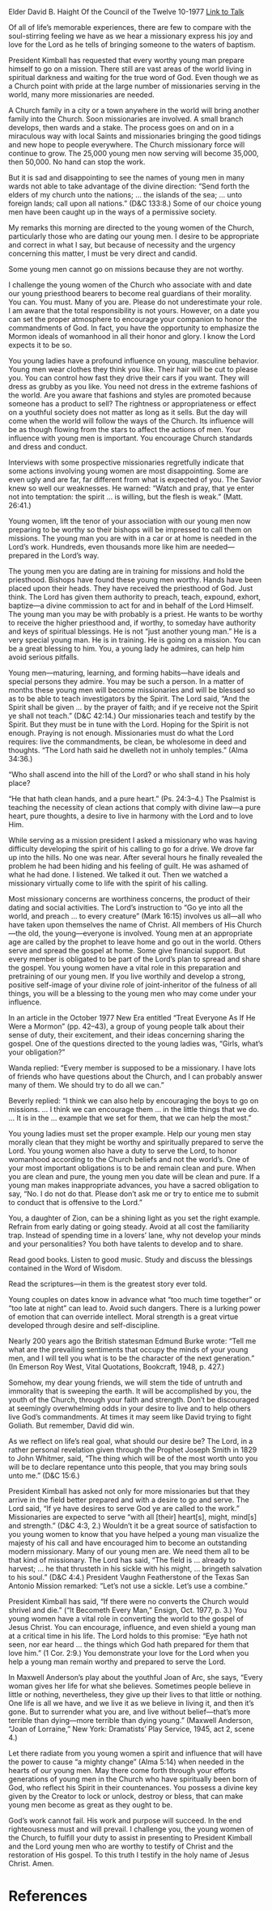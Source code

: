 Elder David B. Haight
Of the Council of the Twelve
10-1977
[Link to Talk](https://www.churchofjesuschrist.org/study/general-conference/1977/10/young-women-real-guardians?lang=eng)

Of all of life’s memorable experiences, there are few to compare with the soul-stirring feeling we have as we hear a missionary express his joy and love for the Lord as he tells of bringing someone to the waters of baptism.

President Kimball has requested that every worthy young man prepare himself to go on a mission. There still are vast areas of the world living in spiritual darkness and waiting for the true word of God. Even though we as a Church point with pride at the large number of missionaries serving in the world, many more missionaries are needed.

A Church family in a city or a town anywhere in the world will bring another family into the Church. Soon missionaries are involved. A small branch develops, then wards and a stake. The process goes on and on in a miraculous way with local Saints and missionaries bringing the good tidings and new hope to people everywhere. The Church missionary force will continue to grow. The 25,000 young men now serving will become 35,000, then 50,000. No hand can stop the work.

But it is sad and disappointing to see the names of young men in many wards not able to take advantage of the divine direction: “Send forth the elders of my church unto the nations; … the islands of the sea; … unto foreign lands; call upon all nations.” (D&C 133:8.) Some of our choice young men have been caught up in the ways of a permissive society.

My remarks this morning are directed to the young women of the Church, particularly those who are dating our young men. I desire to be appropriate and correct in what I say, but because of necessity and the urgency concerning this matter, I must be very direct and candid.

Some young men cannot go on missions because they are not worthy.

I challenge the young women of the Church who associate with and date our young priesthood bearers to become real guardians of their morality. You can. You must. Many of you are. Please do not underestimate your role. I am aware that the total responsibility is not yours. However, on a date you can set the proper atmosphere to encourage your companion to honor the commandments of God. In fact, you have the opportunity to emphasize the Mormon ideals of womanhood in all their honor and glory. I know the Lord expects it to be so.

You young ladies have a profound influence on young, masculine behavior. Young men wear clothes they think you like. Their hair will be cut to please you. You can control how fast they drive their cars if you want. They will dress as grubby as you like. You need not dress in the extreme fashions of the world. Are you aware that fashions and styles are promoted because someone has a product to sell? The rightness or appropriateness or effect on a youthful society does not matter as long as it sells. But the day will come when the world will follow the ways of the Church. Its influence will be as though flowing from the stars to affect the actions of men. Your influence with young men is important. You encourage Church standards and dress and conduct.

Interviews with some prospective missionaries regretfully indicate that some actions involving young women are most disappointing. Some are even ugly and are far, far different from what is expected of you. The Savior knew so well our weaknesses. He warned: “Watch and pray, that ye enter not into temptation: the spirit … is willing, but the flesh is weak.” (Matt. 26:41.)

Young women, lift the tenor of your association with our young men now preparing to be worthy so their bishops will be impressed to call them on missions. The young man you are with in a car or at home is needed in the Lord’s work. Hundreds, even thousands more like him are needed—prepared in the Lord’s way.

The young men you are dating are in training for missions and hold the priesthood. Bishops have found these young men worthy. Hands have been placed upon their heads. They have received the priesthood of God. Just think. The Lord has given them authority to preach, teach, expound, exhort, baptize—a divine commission to act for and in behalf of the Lord Himself. The young man you may be with probably is a priest. He wants to be worthy to receive the higher priesthood and, if worthy, to someday have authority and keys of spiritual blessings. He is not “just another young man.” He is a very special young man. He is in training. He is going on a mission. You can be a great blessing to him. You, a young lady he admires, can help him avoid serious pitfalls.

Young men—maturing, learning, and forming habits—have ideals and special persons they admire. You may be such a person. In a matter of months these young men will become missionaries and will be blessed so as to be able to teach investigators by the Spirit. The Lord said, “And the Spirit shall be given … by the prayer of faith; and if ye receive not the Spirit ye shall not teach.” (D&C 42:14.) Our missionaries teach and testify by the Spirit. But they must be in tune with the Lord. Hoping for the Spirit is not enough. Praying is not enough. Missionaries must do what the Lord requires: live the commandments, be clean, be wholesome in deed and thoughts. “The Lord hath said he dwelleth not in unholy temples.” (Alma 34:36.)

“Who shall ascend into the hill of the Lord? or who shall stand in his holy place?

“He that hath clean hands, and a pure heart.” (Ps. 24:3–4.) The Psalmist is teaching the necessity of clean actions that comply with divine law—a pure heart, pure thoughts, a desire to live in harmony with the Lord and to love Him.

While serving as a mission president I asked a missionary who was having difficulty developing the spirit of his calling to go for a drive. We drove far up into the hills. No one was near. After several hours he finally revealed the problem he had been hiding and his feeling of guilt. He was ashamed of what he had done. I listened. We talked it out. Then we watched a missionary virtually come to life with the spirit of his calling.

Most missionary concerns are worthiness concerns, the product of their dating and social activities. The Lord’s instruction to “Go ye into all the world, and preach … to every creature” (Mark 16:15) involves us all—all who have taken upon themselves the name of Christ. All members of His Church—the old, the young—everyone is involved. Young men at an appropriate age are called by the prophet to leave home and go out in the world. Others serve and spread the gospel at home. Some give financial support. But every member is obligated to be part of the Lord’s plan to spread and share the gospel. You young women have a vital role in this preparation and pretraining of our young men. If you live worthily and develop a strong, positive self-image of your divine role of joint-inheritor of the fulness of all things, you will be a blessing to the young men who may come under your influence.

In an article in the October 1977 New Era entitled “Treat Everyone As If He Were a Mormon” (pp. 42–43), a group of young people talk about their sense of duty, their excitement, and their ideas concerning sharing the gospel. One of the questions directed to the young ladies was, “Girls, what’s your obligation?”

Wanda replied: “Every member is supposed to be a missionary. I have lots of friends who have questions about the Church, and I can probably answer many of them. We should try to do all we can.”

Beverly replied: “I think we can also help by encouraging the boys to go on missions. … I think we can encourage them … in the little things that we do. … It is in the … example that we set for them, that we can help the most.”

You young ladies must set the proper example. Help our young men stay morally clean that they might be worthy and spiritually prepared to serve the Lord. You young women also have a duty to serve the Lord, to honor womanhood according to the Church beliefs and not the world’s. One of your most important obligations is to be and remain clean and pure. When you are clean and pure, the young men you date will be clean and pure. If a young man makes inappropriate advances, you have a sacred obligation to say, “No. I do not do that. Please don’t ask me or try to entice me to submit to conduct that is offensive to the Lord.”

You, a daughter of Zion, can be a shining light as you set the right example. Refrain from early dating or going steady. Avoid at all cost the familiarity trap. Instead of spending time in a lovers’ lane, why not develop your minds and your personalities? You both have talents to develop and to share.

Read good books. Listen to good music. Study and discuss the blessings contained in the Word of Wisdom.

Read the scriptures—in them is the greatest story ever told.

Young couples on dates know in advance what “too much time together” or “too late at night” can lead to. Avoid such dangers. There is a lurking power of emotion that can override intellect. Moral strength is a great virtue developed through desire and self-discipline.

Nearly 200 years ago the British statesman Edmund Burke wrote: “Tell me what are the prevailing sentiments that occupy the minds of your young men, and I will tell you what is to be the character of the next generation.” (In Emerson Roy West, Vital Quotations, Bookcraft, 1948, p. 427.)

Somehow, my dear young friends, we will stem the tide of untruth and immorality that is sweeping the earth. It will be accomplished by you, the youth of the Church, through your faith and strength. Don’t be discouraged at seemingly overwhelming odds in your desire to live and to help others live God’s commandments. At times it may seem like David trying to fight Goliath. But remember, David did win.

As we reflect on life’s real goal, what should our desire be? The Lord, in a rather personal revelation given through the Prophet Joseph Smith in 1829 to John Whitmer, said, “The thing which will be of the most worth unto you will be to declare repentance unto this people, that you may bring souls unto me.” (D&C 15:6.)

President Kimball has asked not only for more missionaries but that they arrive in the field better prepared and with a desire to go and serve. The Lord said, “If ye have desires to serve God ye are called to the work.” Missionaries are expected to serve “with all [their] heart[s], might, mind[s] and strength.” (D&C 4:3, 2.) Wouldn’t it be a great source of satisfaction to you young women to know that you have helped a young man visualize the majesty of his call and have encouraged him to become an outstanding modern missionary. Many of our young men are. We need them all to be that kind of missionary. The Lord has said, “The field is … already to harvest; … he that thrusteth in his sickle with his might, … bringeth salvation to his soul.” (D&C 4:4.) President Vaughn Featherstone of the Texas San Antonio Mission remarked: “Let’s not use a sickle. Let’s use a combine.”

President Kimball has said, “If there were no converts the Church would shrivel and die.” (“It Becometh Every Man,” Ensign, Oct. 1977, p. 3.) You young women have a vital role in converting the world to the gospel of Jesus Christ. You can encourage, influence, and even shield a young man at a critical time in his life. The Lord holds to this promise: “Eye hath not seen, nor ear heard … the things which God hath prepared for them that love him.” (1 Cor. 2:9.) You demonstrate your love for the Lord when you help a young man remain worthy and prepared to serve the Lord.

In Maxwell Anderson’s play about the youthful Joan of Arc, she says, “Every woman gives her life for what she believes. Sometimes people believe in little or nothing, nevertheless, they give up their lives to that little or nothing. One life is all we have, and we live it as we believe in living it, and then it’s gone. But to surrender what you are, and live without belief—that’s more terrible than dying—more terrible than dying young.” (Maxwell Anderson, “Joan of Lorraine,” New York: Dramatists’ Play Service, 1945, act 2, scene 4.)

Let there radiate from you young women a spirit and influence that will have the power to cause “a mighty change” (Alma 5:14) when needed in the hearts of our young men. May there come forth through your efforts generations of young men in the Church who have spiritually been born of God, who reflect his Spirit in their countenances. You possess a divine key given by the Creator to lock or unlock, destroy or bless, that can make young men become as great as they ought to be.

God’s work cannot fail. His work and purpose will succeed. In the end righteousness must and will prevail. I challenge you, the young women of the Church, to fulfill your duty to assist in presenting to President Kimball and the Lord young men who are worthy to testify of Christ and the restoration of His gospel. To this truth I testify in the holy name of Jesus Christ. Amen.

# References
